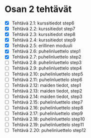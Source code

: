 # Osan 2 tehtävät

* [x] Tehtävä 2.1: kurssitiedot step6
* [x] Tehtävä 2.2: kurssitiedot step7
* [x] Tehtävä 2.3: kurssitiedot step8
* [x] Tehtävä 2.4: kurssitiedot step9
* [x] Tehtävä 2.5: erillinen moduuli
* [x] Tehtävä 2.6: puhelinluettelo step1
* [x] Tehtävä 2.7: puhelinluettelo step2
* [ ] Tehtävä 2.8: puhelinluettelo step3
* [ ] Tehtävä 2.9: puhelinluettelo step4
* [ ] Tehtävä 2.10: puhelinluettelo step5
* [ ] Tehtävä 2.11: puhelinluettelo step6
* [ ] Tehtävä 2.12: maiden tiedot, step1
* [ ] Tehtävä 2.13: maiden tiedot, step2
* [ ] Tehtävä 2.14: maiden tiedot, step3
* [ ] Tehtävä 2.15: puhelinluettelo step7
* [ ] Tehtävä 2.16: puhelinluettelo step8
* [ ] Tehtävä 2.17: puhelinluettelo step9
* [ ] Tehtävä 2.18: puhelinluettelo step10
* [ ] Tehtävä 2.19: puhelinluettelo step11
* [ ] Tehtävä 2.20: puhelinluettelo step12
